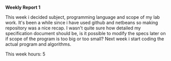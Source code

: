 
**Weekly Report 1**

This week i decided subject, programming language and scope of my lab work. It's been a while since i have used github and netbeans so making repository was a nice recap. I wasn't quite sure how detailed my specification document should be, is it possible to modify the specs later on if scope of the program is too big or too small? Next week i start coding the actual program and algorithms.

This week hours: 5
